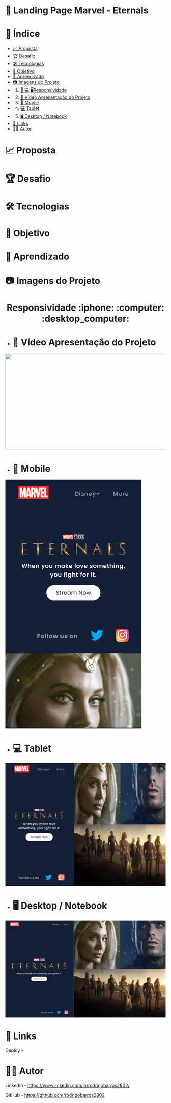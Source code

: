 # :triangular_ruler: Landing Page Marvel - Eternals

# :memo: Índice
* [:chart_with_upwards_trend: Proposta](https://github.com/rodrigobarros2802/landingpage-eternals-responsive#chart_with_upwards_trend-proposta)
* [:trophy: Desafio](https://github.com/rodrigobarros2802/landingpage-eternals-responsive#trophy-desafio)
* [:hammer_and_wrench: Tecnologias](https://github.com/rodrigobarros2802/landingpage-eternals-responsive#hammer_and_wrench-tecnologias)
* [:dart: Objetivo](https://github.com/rodrigobarros2802/landingpage-eternals-responsive#dart-objetivo)
* [:open_book: Aprendizado](https://github.com/rodrigobarros2802/landingpage-eternals-responsive#open_book-aprendizado)
* [:camera: Imagens do Projeto](https://github.com/rodrigobarros2802/landingpage-eternals-responsive#camera-imagens-do-projeto)
* 1. [:iphone: :computer: :desktop_computer:Responsividade](https://github.com/rodrigobarros2802/landingpage-eternals-responsive/edit/master/README.md#responsividade-iphone-computer-desktop_computer)
* 2. [:movie_camera: Vídeo Apresentação do Projeto](https://github.com/rodrigobarros2802/landingpage-eternals-responsive/edit/master/README.md#movie_camera-v%C3%ADdeo-apresenta%C3%A7%C3%A3o-do-projeto)
* 3. [:iphone: Mobile](https://github.com/rodrigobarros2802/landingpage-eternals-responsive/edit/master/README.md#iphone-mobile)
* 4. [:computer: Tablet](https://github.com/rodrigobarros2802/landingpage-eternals-responsive/edit/master/README.md#computer-tablet)
* 5. [:desktop_computer: Desktop / Notebook](https://github.com/rodrigobarros2802/landingpage-eternals-responsive/edit/master/README.md#desktop_computer-desktop--notebook)
* [:link: Links](https://github.com/rodrigobarros2802/landingpage-eternals-responsive#link-links)
* [:technologist: Autor](https://github.com/rodrigobarros2802/landingpage-eternals-responsive#technologist-autor)

# :chart_with_upwards_trend: Proposta

# :trophy: Desafio

# :hammer_and_wrench: Tecnologias

# :dart: Objetivo

# :open_book: Aprendizado

# :camera: Imagens do Projeto
<h1 align="center">Responsividade :iphone: :computer: :desktop_computer:</h1>

* # :movie_camera: Vídeo Apresentação do Projeto
<p align="left">
<img width="600" height="300" src="assets/img/gif-apresentacao.gif">
</p>

* # :iphone: Mobile
![Mobile](https://github.com/rodrigobarros2802/landingpage-eternals-responsive/blob/15a58a35dba649a23da296842d0431717623b16e/assets/img/print%20mobile.png)

* # :computer: Tablet
![Tablet](https://github.com/rodrigobarros2802/landingpage-eternals-responsive/blob/15a58a35dba649a23da296842d0431717623b16e/assets/img/print%20tablet.png)

* # :desktop_computer: Desktop / Notebook
![Desktop](https://github.com/rodrigobarros2802/landingpage-eternals-responsive/blob/15a58a35dba649a23da296842d0431717623b16e/assets/img/print%20desktop.png)

# :link: Links
Deploy - 

# :technologist: Autor

LinkedIn - https://www.linkedin.com/in/rodrigobarros2802/

GitHub - https://github.com/rodrigobarros2802

